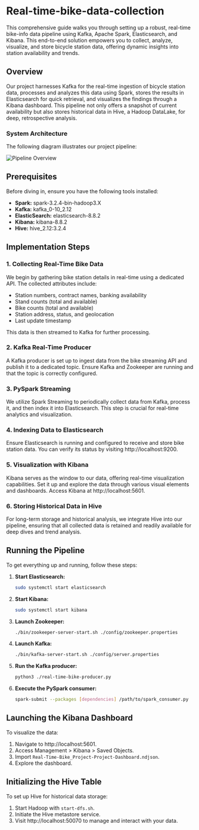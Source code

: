 # Real-time-bike-data-collection 

This comprehensive guide walks you through setting up a robust, real-time bike-info data pipeline using Kafka, Apache Spark, Elasticsearch, and Kibana. This end-to-end solution empowers you to collect, analyze, visualize, and store bicycle station data, offering dynamic insights into station availability and trends.

## Overview

Our project harnesses Kafka for the real-time ingestion of bicycle station data, processes and analyzes this data using Spark, stores the results in Elasticsearch for quick retrieval, and visualizes the findings through a Kibana dashboard. This pipeline not only offers a snapshot of current availability but also stores historical data in Hive, a Hadoop DataLake, for deep, retrospective analysis.

### System Architecture

The following diagram illustrates our project pipeline:

![Pipeline Overview](https://github.com/Houssem-Ben-Salem/Real-time-bike-data-collection/assets/93081419/a5427cd0-9f6b-4ebe-a9fe-b64898b97f35)

## Prerequisites

Before diving in, ensure you have the following tools installed:

- **Spark:** spark-3.2.4-bin-hadoop3.X
- **Kafka:** kafka_0-10_2.12
- **ElasticSearch:** elasticsearch-8.8.2
- **Kibana:** kibana-8.8.2
- **Hive:** hive_2.12:3.2.4

## Implementation Steps

### 1. Collecting Real-Time Bike Data

We begin by gathering bike station details in real-time using a dedicated API. The collected attributes include:

- Station numbers, contract names, banking availability
- Stand counts (total and available)
- Bike counts (total and available)
- Station address, status, and geolocation
- Last update timestamp

This data is then streamed to Kafka for further processing.

### 2. Kafka Real-Time Producer

A Kafka producer is set up to ingest data from the bike streaming API and publish it to a dedicated topic. Ensure Kafka and Zookeeper are running and that the topic is correctly configured.

### 3. PySpark Streaming

We utilize Spark Streaming to periodically collect data from Kafka, process it, and then index it into Elasticsearch. This step is crucial for real-time analytics and visualization.

### 4. Indexing Data to Elasticsearch

Ensure Elasticsearch is running and configured to receive and store bike station data. You can verify its status by visiting http://localhost:9200.

### 5. Visualization with Kibana

Kibana serves as the window to our data, offering real-time visualization capabilities. Set it up and explore the data through various visual elements and dashboards. Access Kibana at http://localhost:5601.

### 6. Storing Historical Data in Hive

For long-term storage and historical analysis, we integrate Hive into our pipeline, ensuring that all collected data is retained and readily available for deep dives and trend analysis.

## Running the Pipeline

To get everything up and running, follow these steps:

1. **Start Elasticsearch:**
   ```bash
   sudo systemctl start elasticsearch
   ```

2. **Start Kibana:**
   ```bash
   sudo systemctl start kibana
   ```

3. **Launch Zookeeper:**
   ```bash
   ./bin/zookeeper-server-start.sh ./config/zookeeper.properties
   ```

4. **Launch Kafka:**
   ```bash
   ./bin/kafka-server-start.sh ./config/server.properties
   ```

5. **Run the Kafka producer:**
   ```bash
   python3 ./real-time-bike-producer.py
   ```

6. **Execute the PySpark consumer:**
   ```bash
   spark-submit --packages [dependencies] /path/to/spark_consumer.py
   ```

## Launching the Kibana Dashboard

To visualize the data:

1. Navigate to http://localhost:5601.
2. Access Management > Kibana > Saved Objects.
3. Import `Real-Time-Bike_Project-Project-Dashboard.ndjson`.
4. Explore the dashboard.

## Initializing the Hive Table

To set up Hive for historical data storage:

1. Start Hadoop with `start-dfs.sh`.
2. Initiate the Hive metastore service.
3. Visit http://localhost:50070 to manage and interact with your data.
